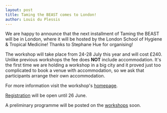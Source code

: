 ```yaml
---
layout: post
title: Taming the BEAST comes to London!
author: Louis du Plessis
---
```


We are happy to announce that the next installment of Taming the BEAST will be in London, where it will be hosted by the London School of Hygiene & Tropical Medicine! Thanks to Stephane Hue for organising!

The workshop will take place from 24-28 July this year and will cost £240. Unlike previous workshops the fee does **NOT** include accommodation. It's the first time we are holding a workshop in a big city and it proved just too complicated to book a venue with accommodation, so we ask that participants arrange their own accommodation.

For more information visit the workshop's [homepage](http://www.lshtm.ac.uk/newsevents/events/2017/07/taming-the-beast-2017).

[Registration](https://www.eventbrite.co.uk/e/taming-the-beast-2017-workshop-on-bayesian-phylogenetic-and-phylodynamics-analyses-registration-33205687104) will be open until 26 June. 

A preliminary programme will be posted on the [workshops](/workshops/Taming-the-BEAST-in-London/) soon. 

<figure>
	<img src="{{ site.baseurl }}/images/workshops/Taming-the-BEAST-in-London-Flyer.jpg" alt="">
</figure>
<br>